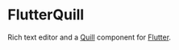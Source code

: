 # FlutterQuill

Rich text editor and a [Quill] component for [Flutter].

[Quill]: https://quilljs.com
[Flutter]: https://github.com/flutter/flutter
